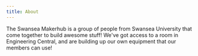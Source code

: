 ```yaml
---
title: About
---
```


The Swansea Makerhub is a group of people from Swansea University that come together to build awesome stuff! We've got access to a room in Engineering Central, and are building up our own equipment that our members can use!
